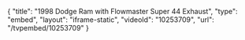 {
    "title": "1998 Dodge Ram with Flowmaster Super 44 Exhaust",
    "type": "embed",
    "layout": "iframe-static",
    "videoId": "10253709",
    "url": "\/tvpembed\/10253709"
}